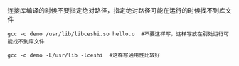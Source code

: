 连接库编译的时候不要指定绝对路径，指定绝对路径可能在运行的时候找不到库文件

```
gcc -o demo /usr/lib/libceshi.so hello.o  #不要这样写，这样写放在别处运行可能找不到库文件
```

```
gcc -o demo -L/usr/lib -lceshi  #这样写通用性比较好
```
